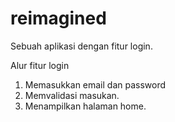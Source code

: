 # reimagined
Sebuah aplikasi dengan fitur login.

Alur fitur login
1. Memasukkan email dan password
2. Memvalidasi masukan.
3. Menampilkan halaman home.
